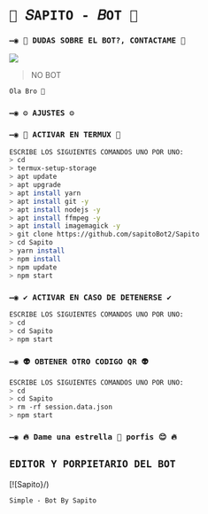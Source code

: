 # `💫 𝑆APITO - 𝐵OT 💫`

### `—◉ 👑 DUDAS SOBRE EL BOT?, CONTACTAME 👑`
<a href="http://wa.me/595983186566?text=Hola bro vengo de github" target="blank"><img src="https://img.shields.io/badge/Sapito-25D366?style=for-the-badge&logo=whatsapp&logoColor=white" /></a>
> NO BOT


```bash
Ola Bro 👋

```

### `—◉ ⚙️ AJUSTES ⚙️`

### `—◉ 👾 ACTIVAR EN TERMUX 👾`
```bash
ESCRIBE LOS SIGUIENTES COMANDOS UNO POR UNO:
> cd
> termux-setup-storage
> apt update 
> apt upgrade 
> apt install yarn 
> apt install git -y
> apt install nodejs -y
> apt install ffmpeg -y
> apt install imagemagick -y
> git clone https://github.com/sapitoBot2/Sapito
> cd Sapito
> yarn install
> npm install
> npm update
> npm start
```

### `—◉ ✔️ ACTIVAR EN CASO DE DETENERSE ✔️`
```bash
ESCRIBE LOS SIGUIENTES COMANDOS UNO POR UNO:
> cd 
> cd Sapito
> npm start
```

### `—◉ 👽 OBTENER OTRO CODIGO QR 👽`
```bash
ESCRIBE LOS SIGUIENTES COMANDOS UNO POR UNO:
> cd 
> cd Sapito
> rm -rf session.data.json
> npm start
```

### `—◉ 🔥 Dame una estrella 🌟 porfis 😊 🔥`



## `EDITOR Y PORPIETARIO DEL BOT` 
[![Sapito}/) 

`Simple - Bot By Sapito`

